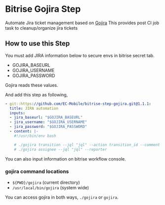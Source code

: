 # Bitrise Gojira Step

Automate Jira ticket management based on [Gojira](https://github.com/junkpiano/gojira/)
This provides post CI job task to cleanup/organize jira tickets

## How to use this Step

You must add JIRA information below to secure envs in bitrise secret tab.

- GOJIRA_BASEURL
- GOJIRA_USERNAME
- GOJIRA_PASSWORD

Gojira reads these values.

And add this step as following,

```yaml
- git::https://github.com/EC-Mobile/bitrise-step-gojira.git@1.1.1:
  title: JIRA automation
  inputs:
  - jira_baseurl: "$GOJIRA_BASEURL"
  - jira_username: "$GOJIRA_USERNAME"
  - jira_password: "$GOJIRA_PASSWORD"
  - content: |-
    #!/usr/bin/env bash

    # ./gojira transition --jql "jql" --action transition_id --comment "updated by bot"
    # ./gojira assignee --jql "jql" --reporter
```

You can also input information on bitrise workflow console.

### gojira command locations

- `${PWD}/gojira` (current directory)
- `/usr/local/bin/gojira` (system wide)

You can access gojira in both ways,
`./gojira` or `gojira`.
